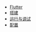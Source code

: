<!--
 * @Description: 
 * @version: 1.0.0
 * @Author: nk
 * @Date: 2019-06-21 11:05:37
 * @LastEditTime: 2019-09-05 20:43:18
 -->
* [Flutter](view/App/flutter/flutter.md)
* [搭建](view/App/flutter/build.md)
* [运行与调试](view/App/flutter/run.md)
* [配置](view/config/config.md)